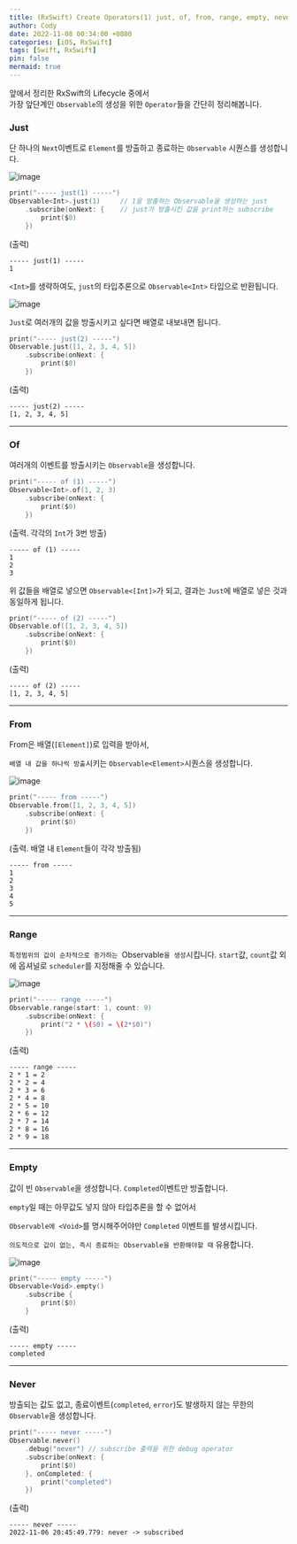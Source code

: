 ```yaml
---
title: (RxSwift) Create Operators(1) just, of, from, range, empty, never
author: Cody
date: 2022-11-08 00:34:00 +0800
categories: [iOS, RxSwift]
tags: [Swift, RxSwift]
pin: false
mermaid: true
---
```

앞에서 정리한 RxSwift의 Lifecycle 중에서  
가장 앞단계인 `Observable`의 생성을 위한 `Operator`들을 간단히 정리해봅니다.

### Just

단 하나의 `Next`이벤트로 `Element`를 방출하고 종료하는 `Observable` 시퀀스를 생성합니다.

![image](https://github.com/swiftycody/swiftycody.github.io/assets/9062513/a3fd791f-057f-4b8d-9ae8-826c43d25949)

```swift
print("----- just(1) -----")
Observable<Int>.just(1) 	// 1을 방출하는 Observable을 생성하는 just
    .subscribe(onNext: {	// just가 방출시킨 값을 print하는 subscribe
        print($0)
    })
```

(출력)

```
----- just(1) -----
1
```

`<Int>`를 생략하여도, `just`의 타입추론으로 `Observable<Int>` 타입으로 반환됩니다.

![image](https://github.com/swiftycody/swiftycody.github.io/assets/9062513/f52a4578-2639-4ce5-9381-5907bd943156)

`Just`로 여러개의 값을 방출시키고 싶다면 배열로 내보내면 됩니다.

```swift
print("----- just(2) -----")
Observable.just([1, 2, 3, 4, 5])
    .subscribe(onNext: {
        print($0)
    })
```

(출력)

```
----- just(2) -----
[1, 2, 3, 4, 5]
```

---

### Of

여러개의 이벤트를 방출시키는 `Observable`을 생성합니다.

```swift
print("----- of (1) -----")
Observable<Int>.of(1, 2, 3)
    .subscribe(onNext: {
        print($0)
    })
```

(출력. 각각의 `Int`가 3번 방출)

```
----- of (1) -----
1
2
3
```

위 값들을 배열로 넣으면 `Observable<[Int]>`가 되고, 결과는 `Just`에 배열로 넣은 것과 동일하게 됩니다.

```swift
print("----- of (2) -----")
Observable.of([1, 2, 3, 4, 5])
    .subscribe(onNext: {
        print($0)
    })
```

(출력)

```
----- of (2) -----
[1, 2, 3, 4, 5]
```

---

### From

From은 배열(`[Element]`)로 입력을 받아서,

`배열 내 값을 하나씩 방출`시키는 `Observable<Element>`시퀀스을 생성합니다.

![image](https://github.com/swiftycody/swiftycody.github.io/assets/9062513/b4bc5e66-8381-49f6-aa97-c8d7e45066b7)

```swift
print("----- from -----")
Observable.from([1, 2, 3, 4, 5])
    .subscribe(onNext: {
        print($0)
    })
```

(출력. 배열 내 `Element`들이 각각 방출됨)

```
----- from -----
1
2
3
4
5
```

---

### Range

`특정범위의 값이 순차적으로 증가하는 `Observable`을 생성`시킵니다.
`start`값, `count`값 외에 옵셔널로 `scheduler`를 지정해줄 수 있습니다.

![image](https://github.com/swiftycody/swiftycody.github.io/assets/9062513/61d50f35-ef8e-4be3-9ff2-24d6b748de93)

```swift
print("----- range -----")
Observable.range(start: 1, count: 9)
    .subscribe(onNext: {
        print("2 * \($0) = \(2*$0)")
    })
```

(출력)

```
----- range -----
2 * 1 = 2
2 * 2 = 4
2 * 3 = 6
2 * 4 = 8
2 * 5 = 10
2 * 6 = 12
2 * 7 = 14
2 * 8 = 16
2 * 9 = 18
```

---

### Empty

값이 빈 `Observable`을 생성합니다. `Completed`이벤트만 방출합니다.

`empty`일 때는 아무값도 넣지 않아 타입추론을 할 수 없어서

`Observable에 <Void>`를 명시해주어야만 `Completed` 이벤트를 발생시킵니다.

`의도적으로 값이 없는, 즉시 종료하는 Observable을 반환해야할 때` 유용합니다.

![image](https://github.com/swiftycody/swiftycody.github.io/assets/9062513/e23fff21-1400-4dda-8d27-2fab6ee56977)

```swift
print("----- empty -----")
Observable<Void>.empty()
    .subscribe {
        print($0)
    }
```

(출력)

```
----- empty -----
completed
```

---

### Never

방출되는 값도 없고, 종료이벤트(`completed`, `error`)도 발생하지 않는 무한의 `Observable`을 생성합니다.

```swift
print("----- never -----")
Observable.never()
    .debug("never") // subscribe 출력을 위한 debug operator
    .subscribe(onNext: {
        print($0)
    }, onCompleted: {
        print("completed")
    })
```

(출력)

```
----- never -----
2022-11-06 20:45:49.779: never -> subscribed
```